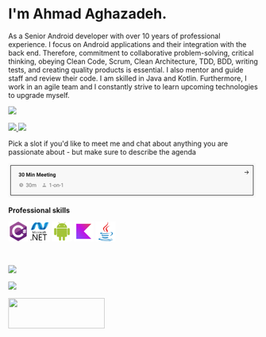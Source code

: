 <h1 align="left">I'm Ahmad Aghazadeh. </h1>

<p>
As a Senior Android developer with over 10 years of professional experience. I focus on Android applications and their integration with the back end. Therefore, commitment to collaborative problem-solving, critical thinking, obeying Clean Code, Scrum, Clean Architecture, TDD, BDD, writing tests, and creating quality products is essential. I also mentor and guide staff and review their code. I am skilled in Java and Kotlin. Furthermore, I work in an agile team and I constantly strive to learn upcoming technologies to upgrade myself.
</p>
<p align="left">
 <a href="https://linkedin.com/in/AhmadAghazadeh" target="_blank">
  <img src="https://img.icons8.com/fluent/48/000000/linkedin.png" />
 </a>
</p>

<a href="https://github.com/ahmadaghazadeh?tab=followers" target="_blank">
  <img src="https://img.shields.io/github/followers/AhmadAghazadeh?label=Follow&style=social" />
 </a>
 
 <a href="https://github.com/ahmadaghazadeh" target="_blank">
  <img src="https://visitor-badge.glitch.me/badge?page_id=AhmadAghazadeh" />
 </a>
 
 Pick a slot if you'd like to meet me and chat about anything you are passionate about - but make sure to describe the agenda
 
 <a href="https://calendly.com/ahmad-aghazadeh-a/30min" target="_blank"><img width="498" alt="meet_link" src="resources/30MinMeetting.png"></a>

 
   
<p align="left"> 
 <strong>
   Professional skills
  </strong>
</p>

<p align="left"> 
  <img src="https://raw.githubusercontent.com/devicons/devicon/master/icons/csharp/csharp-original.svg" alt="csharp" width="40" height="40" />
  <img src="https://raw.githubusercontent.com/devicons/devicon/master/icons/dot-net/dot-net-original-wordmark.svg" alt="dotnet" width="40" height="40" />
  <img src="https://raw.githubusercontent.com/devicons/devicon/master/icons/android/android-original.svg" alt="android" width="40" height="40" />
  <img src="https://raw.githubusercontent.com/devicons/devicon/master/icons/kotlin/kotlin-original.svg" alt="kotlin" width="40" height="40" />
  <img src="https://raw.githubusercontent.com/devicons/devicon/master/icons/java/java-original.svg" alt="java" width="40" height="40" />
</p>
</br>
<p align="left">
 <a href="#" alt="Ahmad Aghazadeh's github stats">
  <img src="https://github-readme-stats.vercel.app/api?username=AhmadAghazadeh&show_icons=true&hide=contribs" />
 </a>
</p>
  
<p align="left">
 <a href="https://stackoverflow.com/users/1770868/ahmad-aghazadeh" alt="Ahmad Aghazadeh's Stackoverflow stats">
  <img src="https://stackexchange.com/users/flair/1972221.png" />
 </a>
</p>
  
  
<p align="left">
 <a href="https://www.buymeacoffee.com/AhmadAghazadeh" target="_blank">
  <img src="https://cdn.buymeacoffee.com/buttons/v2/default-orange.png" height="61" width="194" />
 </a>
</p>
